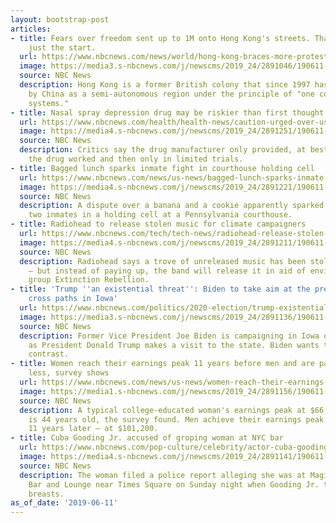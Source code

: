 ```yaml
---
layout: bootstrap-post
articles:
- title: Fears over freedom sent up to 1M onto Hong Kong's streets. That might be
    just the start.
  url: https://www.nbcnews.com/news/world/hong-kong-braces-more-protests-over-proposed-extradition-law-n1016156
  image: https://media3.s-nbcnews.com/j/newscms/2019_24/2891046/190611-hong-kong-protests-mc-1205_4ee57277339b982ff80764e496a6e708.nbcnews-fp-1200-630.JPG
  source: NBC News
  description: Hong Kong is a former British colony that since 1997 has been governed
    by China as a semi-autonomous region under the principle of "one country, two
    systems."
- title: Nasal spray depression drug may be riskier than first thought
  url: https://www.nbcnews.com/health/health-news/caution-urged-over-use-fast-acting-version-ketamine-depression-n1016176
  image: https://media4.s-nbcnews.com/j/newscms/2019_24/2891251/190611-spravato-al-0935_26c8045387120c7363c15ec111dd51ba.nbcnews-fp-1200-630.jpg
  source: NBC News
  description: Critics say the drug manufacturer only provided, at best, modest evidence
    the drug worked and then only in limited trials.
- title: Bagged lunch sparks inmate fight in courthouse holding cell
  url: https://www.nbcnews.com/news/us-news/bagged-lunch-sparks-inmate-fight-courthouse-holding-cell-n1016161
  image: https://media4.s-nbcnews.com/j/newscms/2019_24/2891221/190611-indiana-county-courthouse-cs-915a_a07cb7bd54cda1a0b8d24db8e673996b.nbcnews-fp-1200-630.jpg
  source: NBC News
  description: A dispute over a banana and a cookie apparently sparked a fight between
    two inmates in a holding cell at a Pennsylvania courthouse.
- title: Radiohead to release stolen music for climate campaigners
  url: https://www.nbcnews.com/tech/tech-news/radiohead-release-stolen-music-climate-campaigners-n1016151
  image: https://media4.s-nbcnews.com/j/newscms/2019_24/2891211/190611-radiohead-thom-york-cs-908p_10409bccc0fce3f0e61e3da0f3445cf7.nbcnews-fp-1200-630.jpg
  source: NBC News
  description: Radiohead says a trove of unreleased music has been stolen for ransom
    — but instead of paying up, the band will release it in aid of environmental activist
    group Extinction Rebellion.
- title: 'Trump ''an existential threat'': Biden to take aim at the president as they
    cross paths in Iowa'
  url: https://www.nbcnews.com/politics/2020-election/trump-existential-threat-biden-take-aim-president-they-cross-paths-n1016126
  image: https://media3.s-nbcnews.com/j/newscms/2019_24/2891136/190611-joe-biden-mn-0800_b1bf7c2492dd15b3ee46d66995f61dce.nbcnews-fp-1200-630.jpg
  source: NBC News
  description: Former Vice President Joe Biden is campaigning in Iowa on Tuesday just
    as President Donald Trump makes a visit to the state. Biden wants to create a
    contrast.
- title: Women reach their earnings peak 11 years before men and are paid $35,000
    less, survey shows
  url: https://www.nbcnews.com/news/us-news/women-reach-their-earnings-peak-11-years-men-are-paid-n1016136
  image: https://media1.s-nbcnews.com/j/newscms/2019_24/2891156/190611-pay-gap-al-0821_9bcac8d17ba3a1363a54449971712529.nbcnews-fp-1200-630.jpg
  source: NBC News
  description: A typical college-educated woman's earnings peak at $66,700 when she
    is 44 years old, the survey found. Men achieve their earnings peak at age 55 —
    11 years later — at $101,200.
- title: Cuba Gooding Jr. accused of groping woman at NYC bar
  url: https://www.nbcnews.com/pop-culture/celebrity/actor-cuba-gooding-jr-accused-groping-woman-nyc-bar-n1016116
  image: https://media4.s-nbcnews.com/j/newscms/2019_24/2891141/190611-cuba-gooding-jr-mc-1311_3e5627b740da33400fdadf6450db53a5.nbcnews-fp-1200-630.JPG
  source: NBC News
  description: The woman filed a police report alleging she was at Magic Hour Rooftop
    Bar and Lounge near Times Square on Sunday night when Gooding Jr. touched her
    breasts.
as_of_date: '2019-06-11'
---
```


